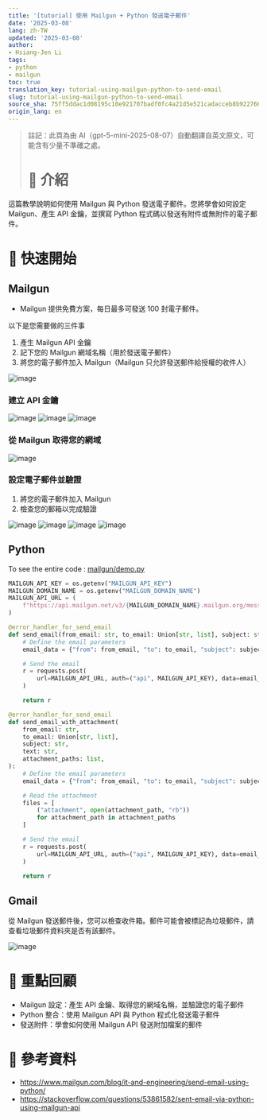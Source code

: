 ```yaml
---
title: '[tutorial] 使用 Mailgun + Python 發送電子郵件'
date: '2025-03-08'
lang: zh-TW
updated: '2025-03-08'
author:
- Hsiang-Jen Li
tags:
- python
- mailgun
toc: true
translation_key: tutorial-using-mailgun-python-to-send-email
slug: tutorial-using-mailgun-python-to-send-email
source_sha: 75ff5ddac1d08195c10e921707badf0fc4a21d5e521cadacceb8b9227666d6e1
origin_lang: en
---
```


> 註記：此頁為由 AI（gpt-5-mini-2025-08-07）自動翻譯自英文原文，可能含有少量不準確之處。
> 
> # 📌 介紹
這篇教學說明如何使用 Mailgun 與 Python 發送電子郵件。您將學會如何設定 Mailgun、產生 API 金鑰，並撰寫 Python 程式碼以發送有附件或無附件的電子郵件。

<!-- more -->

# 🚀 快速開始

## Mailgun
- Mailgun 提供免費方案，每日最多可發送 100 封電子郵件。

以下是您需要做的三件事
1. 產生 Mailgun API 金鑰
1. 記下您的 Mailgun 網域名稱（用於發送電子郵件）
1. 將您的電子郵件加入 Mailgun（Mailgun 只允許發送郵件給授權的收件人）

![image](https://hackmd.io/_uploads/Hk6SuIujkg.png)
<!-- ![image](https://hackmd.io/_uploads/HkFMY8_syx.png) -->

### 建立 API 金鑰

![image](https://hackmd.io/_uploads/ByhJkmFj1g.png)
![image](https://hackmd.io/_uploads/ry8XkmFikl.png)
![image](https://hackmd.io/_uploads/BJOHy7Fjkg.png)

### 從 Mailgun 取得您的網域

![image](https://hackmd.io/_uploads/SkoMbQtsyg.png)

### 設定電子郵件並驗證

1. 將您的電子郵件加入 Mailgun
1. 檢查您的郵箱以完成驗證

![image](https://hackmd.io/_uploads/S14QdQtoke.png)
![image](https://hackmd.io/_uploads/HkU8_Qtj1g.png)
![image](https://hackmd.io/_uploads/Sko__7tjkg.png)
![image](https://hackmd.io/_uploads/Hkggi7Kikx.png)

## Python

To see the entire code : [mailgun/demo.py](https://github.com/hsiangjenli/tiny-colab/blob/f62b74143bc029935914b28652b314bfa9512e5d/mailgun/demo.py)

```python
MAILGUN_API_KEY = os.getenv("MAILGUN_API_KEY")
MAILGUN_DOMAIN_NAME = os.getenv("MAILGUN_DOMAIN_NAME")
MAILGUN_API_URL = (
    f"https://api.mailgun.net/v3/{MAILGUN_DOMAIN_NAME}.mailgun.org/messages"
)
```

```python
@error_handler_for_send_email
def send_email(from_email: str, to_email: Union[str, list], subject: str, text: str):
    # Define the email parameters
    email_data = {"from": from_email, "to": to_email, "subject": subject, "text": text}

    # Send the email
    r = requests.post(
        url=MAILGUN_API_URL, auth=("api", MAILGUN_API_KEY), data=email_data
    )

    return r
```

```python
@error_handler_for_send_email
def send_email_with_attachment(
    from_email: str,
    to_email: Union[str, list],
    subject: str,
    text: str,
    attachment_paths: list,
):
    # Define the email parameters
    email_data = {"from": from_email, "to": to_email, "subject": subject, "text": text}

    # Read the attachment
    files = [
        ("attachment", open(attachment_path, "rb"))
        for attachment_path in attachment_paths
    ]

    # Send the email
    r = requests.post(
        url=MAILGUN_API_URL, auth=("api", MAILGUN_API_KEY), data=email_data, files=files
    )

    return r
```

## Gmail
從 Mailgun 發送郵件後，您可以檢查收件箱。郵件可能會被標記為垃圾郵件，請查看垃圾郵件資料夾是否有該郵件。

![image](https://hackmd.io/_uploads/BJtOYQtoyl.png)

# 🔁 重點回顧
- Mailgun 設定：產生 API 金鑰、取得您的網域名稱，並驗證您的電子郵件
- Python 整合：使用 Mailgun API 與 Python 程式化發送電子郵件
- 發送附件：學會如何使用 Mailgun API 發送附加檔案的郵件

# 🔗 參考資料
- https://www.mailgun.com/blog/it-and-engineering/send-email-using-python/
- https://stackoverflow.com/questions/53861582/sent-email-via-python-using-mailgun-api
